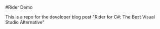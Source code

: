 #Rider Demo

This is a repo for the developer blog post "Rider for C#: The Best Visual Studio Alternative"
